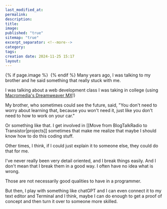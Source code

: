 ```yaml
---
last_modified_at: 
permalink: 
description: 
title: 
image: 
published: "true"
sitemap: "true"
excerpt_separator: <!--more-->
category: 
tags: 
creation date: 2024-11-25 15:17
layout:
---
```



{% if page.image %} <img src="{{ page.image }}" alt=""> {% endif %}
Many years ago, I was talking to my brother and he said something that really stuck with me. 

I was talking about a web development class I was taking in college (using [Macromedia's Dreamweaver MX](https://macromedia.fandom.com/wiki/Macromedia_Dreamweaver)!)

My brother, who sometimes could see the future, said, "You don't need to worry about learning that, because you won't need it, just like you don't need to how to work on your car."

Or something like that. I get involved in [[Move from BlogTalkRadio to Transistor|projects]] sometimes that make me realize that maybe I should know how to do this coding stuff. 

Other times, I think, if I could just explain it to someone else, they could do that for me. 

I've never really been very detail oriented, and I break things easily. And I don't mean that I break them in a good way. I often have no idea what is wrong. 

Those are not necessarily good qualities to have in a programmer. 

But then, I play with something like chatGPT and I can even connect it to my text editor and Terminal and I think, maybe I can do enough to get a proof of concept and then turn it over to someone more skilled. 
